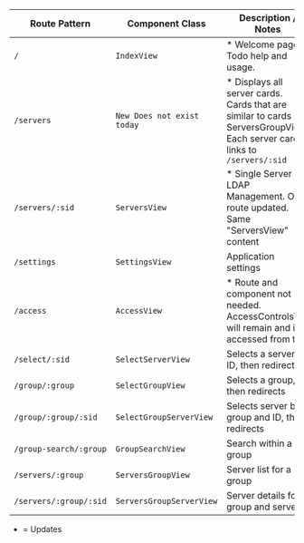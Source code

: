 | Route Pattern                | Component Class                  | Description / Notes                       |
|------------------------------|----------------------------------|-------------------------------------------|
| `/`                          | `IndexView`                      | * Welcome page. Todo help and usage.        |
| `/servers`                   | `New Does not exist today`       | * Displays all server cards. Cards that are similar to cards in ServersGroupView. Each server card links to `/servers/:sid` |
| `/servers/:sid`              | `ServersView`                    | * Single Server LDAP Management. Only route updated. Same "ServersView" content |
| `/settings`                  | `SettingsView`                    | Application settings                      |
| `/access`                    | `AccessView`                      | * Route and component not needed. AccessControlsTab will remain and is accessed from the |
| `/select/:sid`               | `SelectServerView`                | Selects a server by ID, then redirects    |
| `/group/:group`              | `SelectGroupView`                 | Selects a group, then redirects           |
| `/group/:group/:sid`         | `SelectGroupServerView`           | Selects server by group and ID, then redirects |
| `/group-search/:group`       | `GroupSearchView`                 | Search within a group                     |
| `/servers/:group`            | `ServersGroupView`                | Server list for a group                   |
| `/servers/:group/:sid`       | `ServersGroupServerView`          | Server details for a group and server     |

* = Updates